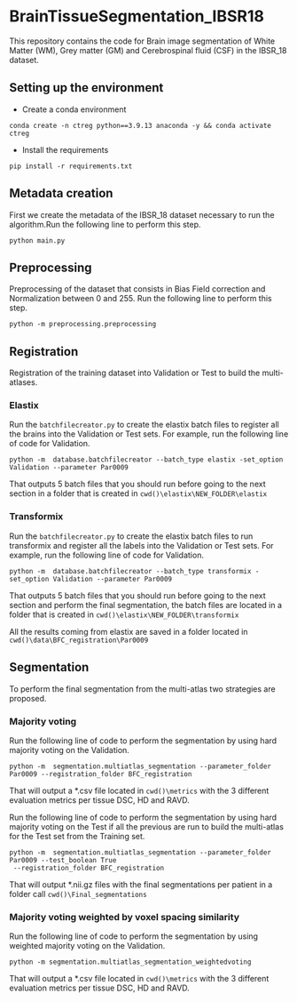 # BrainTissueSegmentation_IBSR18
This repository contains the code for Brain image segmentation of White Matter (WM), Grey matter (GM) and 
Cerebrospinal fluid (CSF) in the IBSR_18 dataset. 

## Setting up the environment
- Create a conda environment
```
conda create -n ctreg python==3.9.13 anaconda -y && conda activate ctreg
```
- Install the requirements
```
pip install -r requirements.txt
```

## Metadata creation

First we create the metadata of the IBSR_18 dataset necessary to run the algorithm.Run the following line to perform
this step.
```
python main.py 
```

## Preprocessing
Preprocessing of the dataset that consists in Bias Field correction and Normalization between 0 and 255.
Run the following line to perform this step.
```
python -m preprocessing.preprocessing
```

## Registration
Registration of the training dataset into Validation or Test to build the multi-atlases.

### Elastix 
Run the `batchfilecreator.py` to create the elastix batch files to register all the brains into the Validation or Test
sets. For example, run the following line of code for Validation.
```
python -m  database.batchfilecreator --batch_type elastix -set_option Validation --parameter Par0009 
```
That outputs 5 batch files that you should run before going to the next section in a folder that is created in 
`cwd()\elastix\NEW_FOLDER\elastix`

### Transformix 
Run the `batchfilecreator.py` to create the elastix batch files to run transformix and register all the labels into
the Validation or Test sets. For example, run the following line of code for Validation.
```
python -m  database.batchfilecreator --batch_type transformix -set_option Validation --parameter Par0009 
```
That outputs 5 batch files that you should run before going to the next section and perform the final segmentation, the
batch files are located in a folder that is created in `cwd()\elastix\NEW_FOLDER\transformix`

All the results coming from elastix are saved in a folder located in `cwd()\data\BFC_registration\Par0009`

## Segmentation 
To perform the final segmentation from the multi-atlas two strategies are proposed.
### Majority voting
Run the following line of code to perform the segmentation by using hard majority voting on the Validation.
```
python -m  segmentation.multiatlas_segmentation --parameter_folder Par0009 --registration_folder BFC_registration

```
That will output a *.csv file located in `cwd()\metrics` with the 3 different evaluation metrics per tissue DSC,
HD and RAVD.

Run the following line of code to perform the segmentation by using hard majority voting on the Test if all the previous
are run to build the multi-atlas for the Test set from the Training set.
```
python -m  segmentation.multiatlas_segmentation --parameter_folder Par0009 --test_boolean True
 --registration_folder BFC_registration
```
That will output *.nii.gz files with the final segmentations per patient in a folder call `cwd()\Final_segmentations`

### Majority voting weighted by voxel spacing similarity
Run the following line of code to perform the segmentation by using weighted majority voting on the Validation.
```
python -m segmentation.multiatlas_segmentation_weightedvoting 

```
That will output a *.csv file located in `cwd()\metrics` with the 3 different evaluation metrics per tissue DSC,
HD and RAVD.
